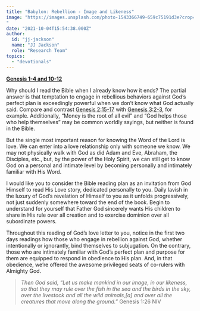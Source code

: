 ```yaml
---
title: "Babylon: Rebellion - Image and Likeness"
image: "https://images.unsplash.com/photo-1543366749-659c75191d3e?crop=entropy&cs=srgb&fm=jpg&ixid=Mnw5NjYxfDB8MXxzZWFyY2h8MTB8fFRydXRofGVufDB8fHx8MTYxODIzNjM3Mw&ixlib=rb-1.2.1&q=85
"
date: "2021-10-04T15:54:38.000Z"
author:
  id: "jj-jackson"
  name: "JJ Jackson"
  role: "Research Team"
topics:
  - "devotionals"
---
```

[**Genesis 1-4 and 10-12**][1]

Why should I read the Bible when I already know how it ends? The partial answer is that temptation to engage in rebellious behaviors against God’s perfect plan is exceedingly powerful when we don’t know what God actually said. Compare and contrast [Genesis 2:15-17][2] with [Genesis 3:2-3][3], for example. Additionally, “Money is the root of all evil” and “God helps those who help themselves” may be common worldly sayings, but neither is found in the Bible.

But the single most important reason for knowing the Word of the Lord is love. We can enter into a love relationship only with someone we know. We may not physically walk with God as did Adam and Eve, Abraham, the Disciples, etc., but, by the power of the Holy Spirit, we can still get to know God on a personal and intimate level by becoming personally and intimately familiar with His Word.

I would like you to consider the Bible reading plan as an invitation from God Himself to read His Love story, dedicated personally to you. Daily lavish in the luxury of God’s revelation of Himself to you as it unfolds progressively, not just suddenly somewhere toward the end of the book. Begin to understand for yourself that Father God sincerely wants His children to share in His rule over all creation and to exercise dominion over all subordinate powers.

Throughout this reading of God’s love letter to you, notice in the first two days readings how those who engage in rebellion against God, whether intentionally or ignorantly, bind themselves to subjugation. On the contrary, those who are intimately familiar with God’s perfect plan and purpose for them are equipped to respond in obedience to His plan. And, in that obedience, we’re offered the awesome privileged seats of co-rulers with Almighty God.

> _Then God said, “Let us make mankind in our image, in our likeness, so that they may rule over the fish in the sea and the birds in the sky, over the livestock and all the wild animals,[a] and over all the creatures that move along the ground.”_ Genesis 1:26 NIV

[1]: https://www.biblegateway.com/passage/?search=genesis+1-4%2C+10-12&version=NIV
[2]: https://www.biblegateway.com/passage/?search=Genesis%202%3A15-17&version=NIV
[3]: https://www.biblegateway.com/passage/?search=Genesis+3%3A2-3&version=NIV
